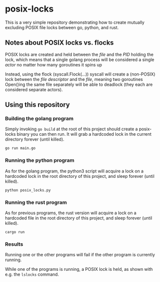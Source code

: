 posix-locks
===========

This is a very simple repository demonstrating how to create mutually excluding
POSIX file locks between go, python, and rust.

Notes about POSIX locks vs. flocks
-----------------------------------

POSIX locks are created and held between the *file* and the *PID* holding the
lock, which means that a single golang process will be considered a single
*actor* no matter how many goroutines it spins up

Instead, using the flock (syscall.Flock(...)) syscall will create a (non-POSIX)
lock between the *file descriptor* and the *file*, meaning two goroutines
Open()ing the same file separately will be able to deadlock (they each are
considered separate actors).

Using this repository
---------------------

### Building the golang program

Simply invoking `go build` at the root of this project should create a
posix-locks binary you can then run.
It will grab a hardcoded lock in the current directory forever (until killed).

```shell
go run main.go
```

### Running the python program

As for the golang program, the python3 script will acquire a lock on a hardcoded
lock in the root directory of this project, and sleep forever (until killed).

```shell
python posix_locks.py
```

### Running the rust program

As for previous programs, the rust version will acquire a lock on a hardcoded
file in the root directory of this project, and sleep forever (until killed).

```shell
cargo run
```

### Results

Running one or the other programs will fail if the other program is currently
running.

While one of the programs is running, a POSIX lock is held, as shown with e.g.
the `lslocks` command.
